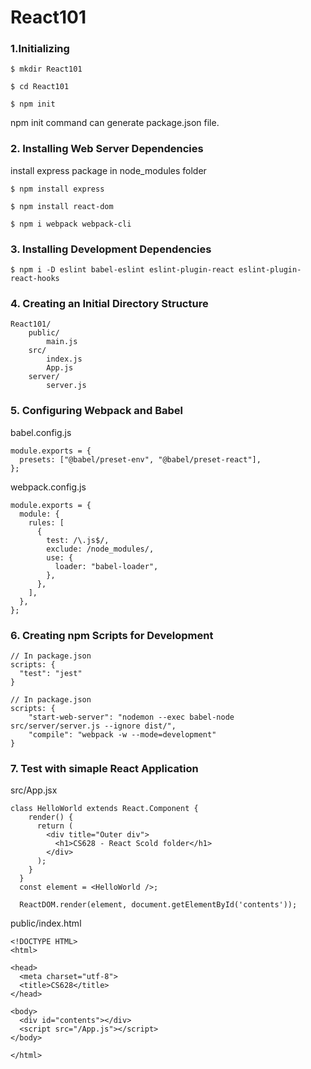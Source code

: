 # React101

### 1.Initializing

```
$ mkdir React101

$ cd React101

$ npm init
```

npm init command can generate package.json file.

### 2. Installing Web Server Dependencies

install express package in node\_modules folder

```
$ npm install express

$ npm install react-dom

$ npm i webpack webpack-cli
```

### 3. Installing Development Dependencies

```
$ npm i -D eslint babel-eslint eslint-plugin-react eslint-plugin-react-hooks
```

### 4. Creating an Initial Directory Structure

```
React101/
    public/
        main.js
    src/
        index.js
        App.js
    server/
        server.js
```

### 5. Configuring Webpack and Babel

babel.config.js

```
module.exports = {
  presets: ["@babel/preset-env", "@babel/preset-react"],
};
```

webpack.config.js

```
module.exports = {
  module: {
    rules: [
      {
        test: /\.js$/,
        exclude: /node_modules/,
        use: {
          loader: "babel-loader",
        },
      },
    ],
  },
};
```

### 6. Creating npm Scripts for Development

```
// In package.json
scripts: {
  "test": "jest"
}
```

```
// In package.json
scripts: {
    "start-web-server": "nodemon --exec babel-node src/server/server.js --ignore dist/",
    "compile": "webpack -w --mode=development"
}
```

### 7. Test with simaple React Application

src/App.jsx

```
class HelloWorld extends React.Component {
    render() {  
      return (
        <div title="Outer div">
          <h1>CS628 - React Scold folder</h1>
        </div>
      );
    }
  }
  const element = <HelloWorld />;
  
  ReactDOM.render(element, document.getElementById('contents'));
```

public/index.html

```
<!DOCTYPE HTML>
<html>

<head>
  <meta charset="utf-8">
  <title>CS628</title>
</head>

<body>
  <div id="contents"></div>
  <script src="/App.js"></script>
</body>

</html>
```
